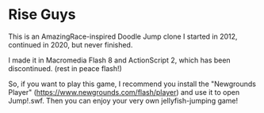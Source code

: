 # Rise Guys
This is an AmazingRace-inspired Doodle Jump clone I started in 2012, continued in 2020, but never finished.

I made it in Macromedia Flash 8 and ActionScript 2, which has been discontinued. (rest in peace flash!)

So, if you want to play this game, I recommend you install the "Newgrounds Player" (https://www.newgrounds.com/flash/player) and use it to open Jump!.swf. Then you can enjoy your very own jellyfish-jumping game!
